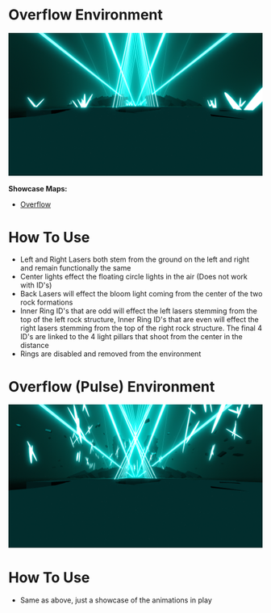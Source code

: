 # Overflow Environment
![Overflow Environment](Overflow.png)

**Showcase Maps:**
- [Overflow](https://beatsaver.com/maps/38836)

# How To Use

- Left and Right Lasers both stem from the ground on the left and right and remain functionally the same
- Center lights effect the floating circle lights in the air (Does not work with ID's)
- Back Lasers will effect the bloom light coming from the center of the two rock formations
- Inner Ring ID's that are odd will effect the left lasers stemming from the top of the left rock structure, Inner Ring ID's that are even will effect the right lasers stemming from the top of the right rock structure. The final 4 ID's are linked to the 4 light pillars that shoot from the center in the distance
- Rings are disabled and removed from the environment

# Overflow (Pulse) Environment
![Overflow (Pulse) Environment](Overflow%20(Pulse).png)

# How To Use

- Same as above, just a showcase of the animations in play